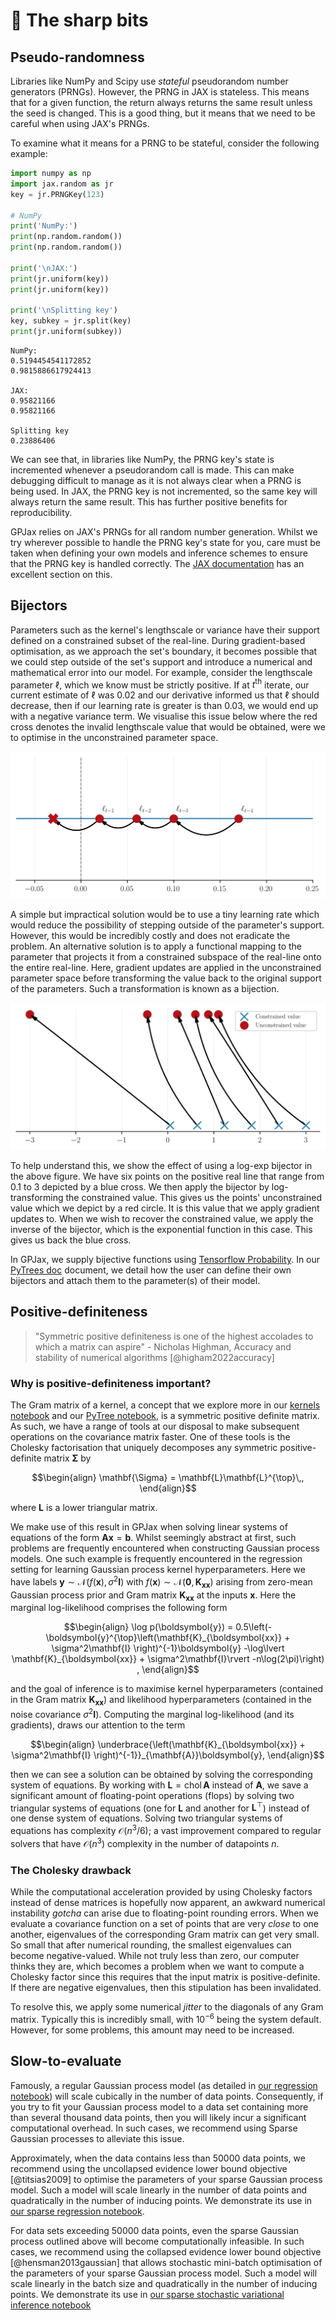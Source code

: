 # 🔪 The sharp bits

## Pseudo-randomness

Libraries like NumPy and Scipy use *stateful* pseudorandom number generators (PRNGs).
However, the PRNG in JAX is stateless. This means that for a given function, the
return always returns the same result unless the seed is changed. This is a good thing,
but it means that we need to be careful when using JAX's PRNGs.

To examine what it means for a PRNG to be stateful, consider the following example:

```python
import numpy as np
import jax.random as jr
key = jr.PRNGKey(123)

# NumPy
print('NumPy:')
print(np.random.random())
print(np.random.random())

print('\nJAX:')
print(jr.uniform(key))
print(jr.uniform(key))

print('\nSplitting key')
key, subkey = jr.split(key)
print(jr.uniform(subkey))
```
```console
NumPy:
0.5194454541172852
0.9815886617924413

JAX:
0.95821166
0.95821166

Splitting key
0.23886406
```
We can see that, in libraries like NumPy, the PRNG key's state is incremented whenever
a pseudorandom call is made. This can make debugging difficult to manage as it is not
always clear when a PRNG is being used. In JAX, the PRNG key is not incremented,
so the same key will always return the same result. This has further positive benefits
for reproducibility.

GPJax relies on JAX's PRNGs for all random number generation. Whilst we try wherever possible to handle the PRNG key's state for you, care must be taken when defining your own models and inference schemes to ensure that the PRNG key is handled correctly. The [JAX documentation](https://jax.readthedocs.io/en/latest/notebooks/Common_Gotchas_in_JAX.html#random-numbers) has an excellent section on this.

## Bijectors

Parameters such as the kernel's lengthscale or variance have their support defined on
a constrained subset of the real-line. During gradient-based optimisation, as we
approach the set's boundary, it becomes possible that we could step outside of the
set's support and introduce a numerical and mathematical error into our model. For
example, consider the lengthscale parameter $`\ell`$, which we know must be strictly
positive. If at $`t^{\text{th}}`$ iterate, our current estimate of $`\ell`$ was
0.02 and our derivative informed us that $`\ell`$ should decrease, then if our
learning rate is greater is than 0.03, we would end up with a negative variance term. 
We visualise this issue below where the red cross denotes the invalid lengthscale value
that would be obtained, were we to optimise in the unconstrained parameter space.

![](_static/step_size_figure.svg)

A simple but impractical solution would be to use a tiny learning rate which would
reduce the possibility of stepping outside of the parameter's support. However, this
would be incredibly costly and does not eradicate the problem. An alternative solution
is to apply a functional mapping to the parameter that projects it from a constrained
subspace of the real-line onto the entire real-line. Here, gradient updates are
applied in the unconstrained parameter space before transforming the value back to the
original support of the parameters. Such a transformation is known as a bijection.

![](_static/bijector_figure.svg)

To help understand this, we show the effect of using a log-exp bijector in the above
figure. We have six points on the positive real line that range from 0.1 to 3 depicted
by a blue cross. We then apply the bijector by log-transforming the constrained value.
This gives us the points' unconstrained value which we depict by a red circle. It is
this value that we apply gradient updates to. When we wish to recover the constrained
value, we apply the inverse of the bijector, which is the exponential function in this
case. This gives us back the blue cross.

In GPJax, we supply bijective functions using [Tensorflow Probability](https://www.tensorflow.org/probability/api_docs/python/tfp/substrates/jax/bijectors).
In our [PyTrees doc](examples/pytrees.md) document, we detail how the user can define
their own bijectors and attach them to the parameter(s) of their model.

## Positive-definiteness

> "Symmetric positive definiteness is one of the highest accolades to which a matrix can aspire" - Nicholas Highman, Accuracy and stability of numerical algorithms [@higham2022accuracy]

### Why is positive-definiteness important?

The Gram matrix of a kernel, a concept that we explore more in our 
[kernels notebook](examples/kernels.py) and our [PyTree notebook](examples/pytrees.md), is a
symmetric positive definite matrix. As such, we
have a range of tools at our disposal to make subsequent operations on the covariance
matrix faster. One of these tools is the Cholesky factorisation that uniquely decomposes
any symmetric positive-definite matrix $`\mathbf{\Sigma}`$ by 
    
```math 
\begin{align}
    \mathbf{\Sigma} = \mathbf{L}\mathbf{L}^{\top}\,,
\end{align}
```
where $`\mathbf{L}`$ is a lower triangular matrix. 

We make use of this result in GPJax when solving linear systems of equations of the
form $`\mathbf{A}\boldsymbol{x} = \boldsymbol{b}`$. Whilst seemingly abstract at first,
such problems are frequently encountered when constructing Gaussian process models. One
such example is frequently encountered in the regression setting for learning Gaussian
process kernel hyperparameters. Here we have labels 
$`\boldsymbol{y} \sim \mathcal{N}(f(\boldsymbol{x}), \sigma^2\mathbf{I})`$ with $`f(\boldsymbol{x}) \sim \mathcal{N}(\boldsymbol{0}, \mathbf{K}_{\boldsymbol{xx}})`$ arising from zero-mean
Gaussian process prior and Gram matrix $`\mathbf{K}_{\boldsymbol{xx}}`$ at the inputs
$`\boldsymbol{x}`$. Here the marginal log-likelihood comprises the following form

```math
\begin{align}
    \log p(\boldsymbol{y}) = 0.5\left(-\boldsymbol{y}^{\top}\left(\mathbf{K}_{\boldsymbol{xx}} + \sigma^2\mathbf{I} \right)^{-1}\boldsymbol{y} -\log\lvert \mathbf{K}_{\boldsymbol{xx}} + \sigma^2\mathbf{I}\rvert -n\log(2\pi)\right) ,
\end{align}
```

and the goal of inference is to maximise kernel hyperparameters (contained in the Gram
matrix $`\mathbf{K}_{\boldsymbol{xx}}`$) and likelihood hyperparameters (contained in the
noise covariance $`\sigma^2\mathbf{I}`$). Computing the marginal log-likelihood (and its
gradients), draws our attention to the term

```math
\begin{align}
    \underbrace{\left(\mathbf{K}_{\boldsymbol{xx}} + \sigma^2\mathbf{I} \right)^{-1}}_{\mathbf{A}}\boldsymbol{y},
\end{align}
```

then we can see a solution can be obtained by solving the corresponding system of
equations. By working with $`\mathbf{L} = \operatorname{chol}{\mathbf{A}}`$ instead of
$`\mathbf{A}`$, we save a significant amount of floating-point operations (flops) by
solving two triangular systems of equations (one for $`\mathbf{L}`$ and another for
$`\mathbf{L}^{\top}`$) instead of one dense system of equations. Solving two triangular systems
of equations has complexity $`\mathcal{O}(n^3/6)`$; a vast improvement compared to
regular solvers that have $`\mathcal{O}(n^3)`$ complexity in the number of datapoints
$`n`$.

### The Cholesky drawback

While the computational acceleration provided by using Cholesky factors instead of dense
matrices is hopefully now apparent, an awkward numerical instability _gotcha_ can arise
due to floating-point rounding errors. When we evaluate a covariance function on a set
of points that are very _close_ to one another, eigenvalues of the corresponding
Gram matrix can get very small. So small that after numerical rounding, the
smallest eigenvalues can become negative-valued. While not truly less than zero, our
computer thinks they are, which becomes a problem when we want to compute a Cholesky
factor since this requires that the input matrix is positive-definite. If there are
negative eigenvalues, then this stipulation has been invalidated.

To resolve this, we apply some numerical _jitter_ to the diagonals of any Gram matrix.
Typically this is incredibly small, with $`10^{-6}`$ being the system default. However,
for some problems, this amount may need to be increased. 

## Slow-to-evaluate

Famously, a regular Gaussian process model (as detailed in 
[our regression notebook](examples/regression.py)) will scale cubically in the number of data points.
Consequently, if you try to fit your Gaussian process model to a data set containing more
than several thousand data points, then you will likely incur a significant
computational overhead. In such cases, we recommend using Sparse Gaussian processes to
alleviate this issue.

Approximately, when the data contains less than 50000 data points, we recommend using
the uncollapsed evidence lower bound objective [@titsias2009] to optimise the parameters
of your sparse Gaussian process model. Such a model will scale linearly in the number of
data points and quadratically in the number of inducing points. We demonstrate its use
in [our sparse regression notebook](examples/collapsed_vi.py).

For data sets exceeding 50000 data points, even the sparse Gaussian process outlined
above will become computationally infeasible. In such cases, we recommend using the
collapsed evidence lower bound objective [@hensman2013gaussian] that allows stochastic
mini-batch optimisation of the parameters of your sparse Gaussian process model. Such a
model will scale linearly in the batch size and quadratically in the number of inducing
points. We demonstrate its use in 
[our sparse stochastic variational inference notebook](examples/uncollapsed_vi.py)